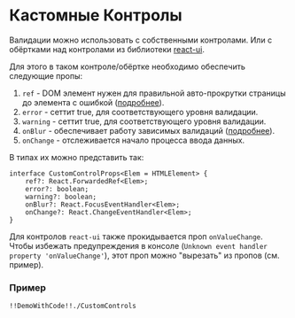 # Кастомные Контролы

Валидации можно использовать с собственными контролами. Или с обёртками над контролами из библиотеки [react-ui](https://tech.skbkontur.ru/react-ui/#/Readme).

Для этого в таком контроле/обёртке необходимо обеспечить следующие пропы:

1. `ref` - DOM элемент нужен для правильной авто-прокрутки страницы до элемента с ошибкой ([подробнее](#/scroll-to-validation)).
2. `error` - сеттит true, для соответствующего уровня валидации.
3. `warning` - сеттит true, для соответствующего уровня валидации.
4. `onBlur` - обеспечивает работу зависимых валидаций ([подробнее](#/dependent-validation)).
5. `onChange` - отслеживается начало процесса ввода данных.

В типах их можно представить так:

    interface CustomControlProps<Elem = HTMLElement> {
        ref?: React.ForwardedRef<Elem>;
        error?: boolean;
        warning?: boolean;
        onBlur?: React.FocusEventHandler<Elem>;
        onChange?: React.ChangeEventHandler<Elem>;
    }

Для контролов `react-ui` также прокидывается проп `onValueChange`. Чтобы избежать предупреждения в консоле (`Unknown event handler property 'onValueChange'`), этот проп можно "вырезать" из пропов (см. пример).

### Пример

    !!DemoWithCode!!./CustomControls
